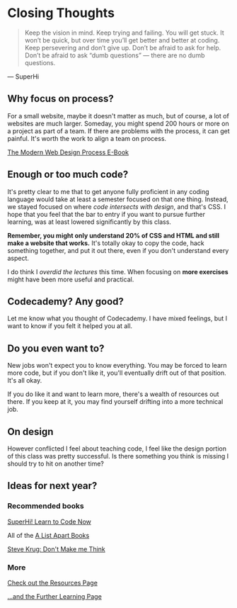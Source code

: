 # Closing Thoughts

> Keep the vision in mind. Keep trying and failing. You will get stuck. It won’t be quick, but over time you’ll get better and better at coding. Keep persevering and don’t give up. Don’t be afraid to ask for help. Don’t be afraid to ask “dumb questions” — there are no dumb questions.

&mdash; SuperHi

## Why focus on process?

For a small website, maybe it doesn't matter as much, but of course, a lot of websites are much larger. Someday, you might spend 200 hours or more on a project as part of a team. If there are problems with the process, it can get painful. It's worth the work to align a team on process.

[The Modern Web Design Process E-Book](https://ebooks.webflow.com/ebook/the-modern-web-design-process)

## Enough or too much code?

It's pretty clear to me that to get anyone fully proficient in any coding language would take at least a semester focused on that one thing. Instead, we stayed focused on where _code intersects with design_, and that's CSS. I hope that you feel that the bar to entry if you want to pursue further learning, was at least lowered significantly by this class.

**Remember, you might only understand 20% of CSS and HTML and still make a website that works.** It's totally okay to copy the code, hack something together, and put it out there, even if you don't understand every aspect.

I do think I _overdid the lectures_ this time. When focusing on **more exercises** might have been more useful and practical.

## Codecademy? Any good?

Let me know what you thought of Codecademy. I have mixed feelings, but I want to know if you felt it helped you at all.

<!-- GitHub (and Git version control), Gulp, Node were an attempt to introduce you to current industry standards. -->

## Do you even want to?

New jobs won't expect you to know everything. You may be forced to learn more code, but if you don't like it, you'll eventually drift out of that position. It's all okay.

If you do like it and want to learn more, there's a wealth of resources out there. If you keep at it, you may find yourself drifting into a more technical job.

<!-- ## Was it a mess?

I think so. Thanks for not complaining too much.

I know you would _feel _ better having more finished work... but, I haven't quite solved how to synthesize all of the different things into full site projects, and fit it into a semester.

I think a cursory introduction to a bunch of things has value, but would a deeper dive into responsive and **user-interface** design be beneficial, even if it meant less coding? I feel like we didn't hit on the UI part enough...

On the other hand, many of your forays into prototyping have been very successful. As software options improve, I think some of you will find this becoming a larger part of your future jobs. -->

## On design

However conflicted I feel about teaching code, I feel like the design portion of this class was pretty successful. Is there something you think is missing I should try to hit on another time?

<!-- ## Demonstrations

Useful to watch me struggle...or would you prefer more planned out? What about a full website coding demo, over the whole semester, 20 minutes every class? -->

## Ideas for next year?

<!-- *   **More smaller projects**, or even **less larger ones**?
    *   One full website project, whole semester, with milestones for grading and critiquing along the way?
*   Lectures coincide with projects closer.
*   Atom telesync or CodePen Instructor mode so code is on students screen rather than a projector.
*   Cover Links
*   Cover Video Embeds -->


### Recommended books

[SuperHi! Learn to Code Now](https://www.superhi.com/learn-to-code-now-book)

All of the [A List Apart Books](https://abookapart.com/)

[Steve Krug: Don't Make me Think](https://www.amazon.com/gp/product/B00HJUBRPG/ref=dbs_a_def_rwt_hsch_vapi_taft_p1_i0)

### More

[Check out the Resources Page](/resources/resources.md)

[...and the Further Learning Page](/resources/further-learning.md)
